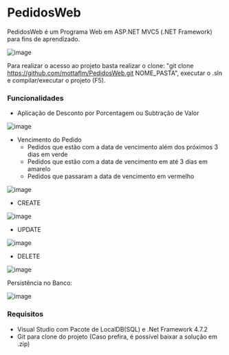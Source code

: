 # PedidosWeb


PedidosWeb é um Programa Web em ASP.NET MVC5 (.NET Framework) para fins de aprendizado.

![image](https://user-images.githubusercontent.com/21315200/175049089-725dc506-a74c-4ecb-abd9-24edd0192428.png)

Para realizar o acesso ao projeto basta realizar o clone: "git clone https://github.com/mottaflm/PedidosWeb.git NOME_PASTA", executar o .sln e compilar/executar o projeto (F5).

<h3>Funcionalidades</h3>

- Aplicação de Desconto por Porcentagem ou Subtração de Valor

![image](https://user-images.githubusercontent.com/21315200/175083750-5472ab34-80a9-43cb-89ff-27c984e29096.png)

- Vencimento do Pedido
  - Pedidos que estão com a data de vencimento além dos próximos 3 dias em verde
  - Pedidos que estão com a data de vencimento em até 3 dias em amarelo
  - Pedidos que passaram a data de vencimento em vermelho

![image](https://user-images.githubusercontent.com/21315200/175136912-84b5f865-cf6b-4486-8d6f-a8e7b0cf24e7.png)

- CREATE

![image](https://user-images.githubusercontent.com/21315200/175083125-2fe74c94-26e5-4843-b42f-3641408ea89a.png)

- UPDATE

![image](https://user-images.githubusercontent.com/21315200/175084893-1c8975e8-59fc-4104-824e-64ca4bb1c69f.png)

- DELETE

![image](https://user-images.githubusercontent.com/21315200/175085058-fa6af3b0-2300-440b-94d2-7f52967a5418.png)

Persistência no Banco:

![image](https://user-images.githubusercontent.com/21315200/175086309-18d754f6-6e3e-4b57-84fc-a307cf80575c.png)


<h3>Requisitos</h3>

 - Visual Studio com Pacote de LocalDB(SQL) e .Net Framework 4.7.2
 - Git para clone do projeto (Caso prefira, é possível baixar a solução em .zip)

